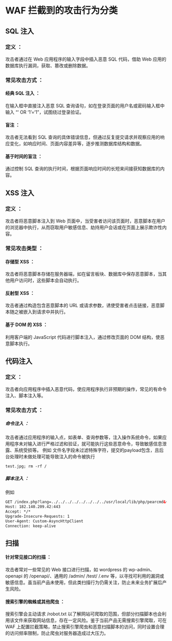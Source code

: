 # WAF 拦截到的攻击行为分类
## SQL 注入
### 定义 ：
攻击者通过在 Web 应用程序的输入字段中插入恶意 SQL 代码，借助 Web 应用的数据库执行漏洞，获取、篡改或删除数据。
### 常见攻击方式 ：
#### 经典 SQL 注入 ：
在输入框中直接注入恶意 SQL 查询语句，如在登录页面的用户名或密码输入框中输入 “‘ OR ‘1’=‘1”，试图绕过登录验证。
#### 盲注 ：
攻击者无法看到 SQL 查询的具体错误信息，但通过反复提交请求并观察应用的响应变化，如响应时间、页面内容差异等，逐步推测数据库结构和数据。
#### 基于时间的盲注 ：
通过控制 SQL 查询的执行时间，根据页面响应时间的长短来间接获知数据库的内容。
## XSS 注入
### 定义 ：
攻击者将恶意脚本注入到 Web 页面中，当受害者访问该页面时，恶意脚本在用户的浏览器中执行，从而窃取用户敏感信息、劫持用户会话或在页面上展示欺诈性内容。
### 常见攻击类型 ：
#### 存储型 XSS ：
攻击者将恶意脚本存储在服务器端，如在留言板块、数据库中保存恶意脚本，当其他用户访问时，这些脚本会自动执行。
#### 反射型 XSS ：
攻击者通过构造包含恶意脚本的 URL 或请求参数，诱使受害者点击链接，恶意脚本随之被嵌入到请求中并执行。
#### 基于 DOM 的 XSS ：
利用客户端的 JavaScript 代码进行脚本注入，通过修改页面的 DOM 结构，使恶意脚本执行。
## 代码注入
### 定义 ：
攻击者向应用程序中插入恶意代码，使应用程序执行非预期的操作，常见的有命令注入、脚本注入等。
### 常见攻击方式 ：
##### 命令注入 ：
攻击者通过应用程序的输入点，如表单、查询参数等，注入操作系统命令，如果应用程序未对输入进行严格过滤和验证，就可能执行这些恶意命令，导致敏感信息泄露、系统受损等。
例如
文件名字段未过滤特殊字符，提交的payload包含，且后台处理时未做处理可能导致注入的命令被执行
```
test.jpg; rm -rf /
```

##### 脚本注入 ：
例如
```html
GET /index.php?lang=../../../../../../../../usr/local/lib/php/pearcmd&+config-create+/&/<?echo(md5("hi"));?>+/tmp/index1.php HTTP/1.1
Host: 182.140.209.42:443
Accept: */*
Upgrade-Insecure-Requests: 1
User-Agent: Custom-AsyncHttpClient
Connection: keep-alive
```

## 扫描
#### 针对常见接口的扫描 ：
攻击者常对一些常见的 Web 接口进行扫描，如 wordpress 的 wp-admin、openapi 的 /openapi/、通用的 /admin/ /test/ /.env 等，以寻找可利用的漏洞或敏感信息。虽当前产品未使用，但此类扫描行为仍需关注，防止未来业务扩展后产生风险。
#### 搜索引擎的蜘蛛或其他爬虫 ：
搜索引擎会主动请求 /robot.txt 以了解网站可爬取的范围，但部分扫描脚本也会利用该文件来获取网站信息，存在一定风险。鉴于当前产品无需搜索引擎爬取，可在 WAF 上配置拦截策略，禁止搜索引擎爬虫和恶意扫描脚本的访问，同时设置合理的访问频率限制，防止爬虫对服务器造成过大压力。
